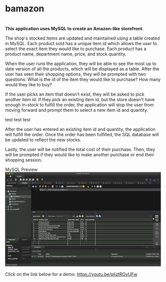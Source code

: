# bamazon <h1>

**This application uses MySQL to create an Amazon-like storefront.**

The shop's stocked items are updated and maintained using a table created in MySQL. Each product sold has a unique item id which allows the user to select the exact item they would like to purchase. Each product has a product name, department name, price, and stock quantity. 

When the user runs the application, they will be able to see the most up to date version of all the products, which will be displayed as a table. After the user has seen their shopping options, they will be prompted with two questions: What is the id of the item they would like to purchase? How many would they like to buy? 

If the user picks an item that doesn't exist, they will be asked to pick another item id. If they pick an existing item id, but the store doesn't have enough in-stock to fulfill the order, the application will stop the user from moving forward and prompt them to select a new item id and quantity. 

test test test 

After the user has entered an existing item id and quantity, the application will fulfill the order. Once the order has been fulfilled, the SQL database will be updated to reflect the new stocks. 

Lastly, the user will be notified the total cost of their purchase. Then, they will be prompted if they would like to make another purchase or end their shopping session. 

MySQL Preview 
![](images/mysql.bamazon.png) 

Click on the link below for a demo: 
https://youtu.be/pljztROyUFw 



